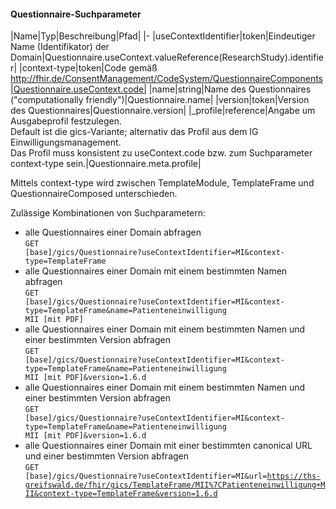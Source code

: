 #### Questionnaire-Suchparameter

|Name|Typ|Beschreibung|Pfad|
|-
|useContextIdentifier|token|Eindeutiger Name (Identifikator) der Domain|Questionnaire.useContext.valueReference(ResearchStudy).identifier|
|context-type|token|Code gemäß http://fhir.de/ConsentManagement/CodeSystem/QuestionnaireComponents|Questionnaire.useContext.code|
|name|string|Name des Questionnaires ("computationally friendly")|Questionnaire.name|
|version|token|Version des Questionnaires|Questionnaire.version|
|_profile|reference|Angabe um Ausgabeprofil festzulegen.<br>Default ist die gics-Variante; alternativ das Profil aus dem IG Einwilligungsmanagement.<br>Das Profil muss konsistent zu useContext.code bzw. zum Suchparameter context-type sein.|Questionnaire.meta.profile|

Mittels context-type wird zwischen TemplateModule, TemplateFrame und QuestionnaireComposed unterschieden.


Zulässige Kombinationen von Suchparametern:
* alle Questionnaires einer Domain abfragen<br><code>GET [base]/gics/Questionnaire?useContextIdentifier=MI&context-type=TemplateFrame</code>
* alle Questionnaires einer Domain mit einem bestimmten Namen abfragen<br><code>GET [base]/gics/Questionnaire?useContextIdentifier=MI&context-type=TemplateFrame&name=Patienteneinwilligung MII [mit PDF]</code>
* alle Questionnaires einer Domain mit einem bestimmten Namen und einer bestimmten Version abfragen<br><code>GET [base]/gics/Questionnaire?useContextIdentifier=MI&context-type=TemplateFrame&name=Patienteneinwilligung MII [mit PDF]&version=1.6.d</code>
* alle Questionnaires einer Domain mit einem bestimmten Namen und einer bestimmten Version abfragen<br><code>GET [base]/gics/Questionnaire?useContextIdentifier=MI&context-type=TemplateFrame&name=Patienteneinwilligung MII [mit PDF]&version=1.6.d</code>
* alle Questionnaires einer Domain mit einer bestimmten canonical URL und einer bestimmten Version abfragen<br><code>GET [base]/gics/Questionnaire?useContextIdentifier=MI&url=https://ths-greifswald.de/fhir/gics/TemplateFrame/MII%7CPatienteneinwilligung+MII&context-type=TemplateFrame&version=1.6.d</code>